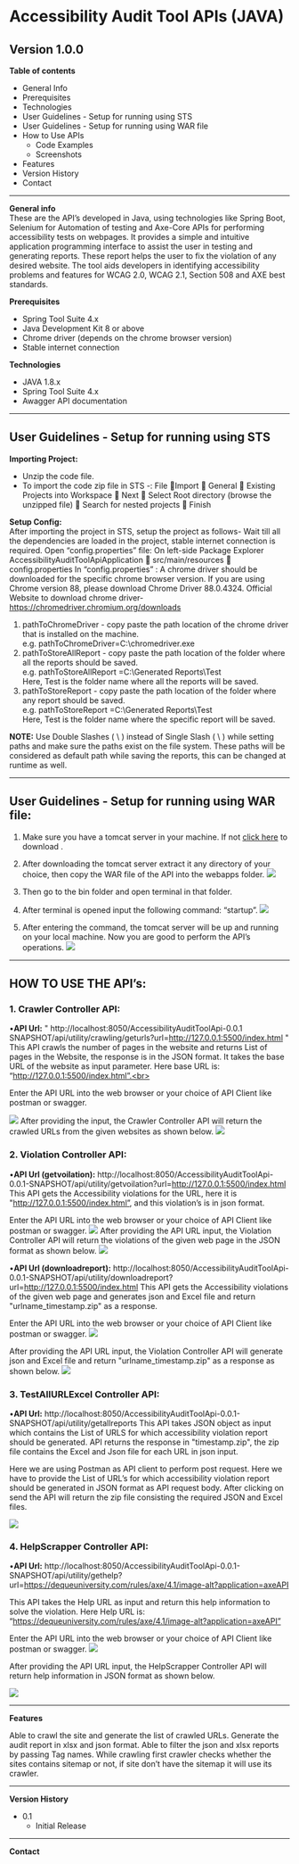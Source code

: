 
# Accessibility Audit Tool APIs (JAVA)


## Version 1.0.0


**Table of contents**
- General Info
- Prerequisites
- Technologies
- User Guidelines - Setup for running using STS 
- User Guidelines - Setup for running using WAR file
- How to Use APIs
	- Code Examples
	- Screenshots 
- Features 
- Version History
- Contact
 -----------------------------------
**General info**
<br>
These are the API’s developed in Java, using technologies like Spring Boot, Selenium for Automation of testing and Axe-Core APIs for performing accessibility tests on webpages. It provides a simple and intuitive application programming interface to assist the user in testing and generating reports. These report helps the user to fix the violation of any desired website. The tool aids developers in identifying accessibility problems and features for WCAG 2.0, WCAG 2.1, Section 508 and AXE best standards. 

**Prerequisites**
   - Spring Tool Suite 4.x
   - Java Development Kit 8 or above 
   - Chrome driver (depends on the chrome browser version)
   - Stable internet connection


**Technologies**
   - JAVA 1.8.x
   - Spring Tool Suite 4.x
   - Awagger API documentation
-----------------------
## User Guidelines - Setup for running using STS 

**Importing Project:**
   - Unzip the code file.
   - To import the code zip file in STS -:
     File Import  General  Existing Projects into Workspace  Next  Select Root directory (browse the unzipped file)  Search for nested projects  Finish

**Setup Config:**
<br>
After importing the project in STS, setup the project as follows-
Wait till all the dependencies are loaded in the project, stable internet connection is required. 
Open “config.properties” file:
On left-side Package Explorer AccessibilityAuditToolApiApplication  src/main/resources  config.properties
In “config.properties” : 
A chrome driver should be downloaded for the specific chrome browser version. If you are using Chrome version 88, please download Chrome Driver 88.0.4324.
Official Website to download chrome driver- https://chromedriver.chromium.org/downloads 
<br>

1.	pathToChromeDriver - copy paste the path location of the chrome driver that is installed on the machine.  
	e.g. pathToChromeDriver=C:\\chromedriver.exe
2.	pathToStoreAllReport - copy paste the path location of the folder where all the reports should be saved.  
	e.g. pathToStoreAllReport =C:\\Generated Reports\\Test <br>
	Here, Test is the folder name where all the reports will be saved. 
3.	pathToStoreReport - copy paste the path location of the folder where any report should be saved.<br>
	e.g. pathToStoreReport =C:\\Generated Reports\\Test <br>
	Here, Test is the folder name where the specific report will be saved.

<b>NOTE:</b>
Use Double Slashes ( \\ ) instead of Single Slash ( \ ) while setting paths and make sure the paths exist on the file system. These paths will be considered as default path while saving the reports, this can be changed at runtime as well. 

---------------
## User Guidelines - Setup for running using WAR file:

1.	Make sure you have a tomcat server in your machine. If not [click here](https://tomcat.apache.org/download-80.cgi) to download .
2.	After downloading the tomcat server extract it any directory of your choice, then copy the WAR file of the API into the webapps folder.
 	<img src='.\API Screenshots\tomcat1.png'>

3.	Then go to the bin folder and open terminal in that folder.
4.	After terminal is opened input the following command: “startup”.
	<img src='.\API Screenshots\tomcat2.png'>

5.	After entering the command, the tomcat server will be up and running on your local machine. Now you are good to perform the API’s operations.
	<img src='.\API Screenshots\tomcat3.png'>

------------

## HOW TO USE THE API’s:

### 1. Crawler Controller API:<br>
•<b>API Url:</b> " http://localhost:8050/AccessibilityAuditToolApi-0.0.1 SNAPSHOT/api/utility/crawling/geturls?url=http://127.0.0.1:5500/index.html " <br>
This API crawls the number of pages in the website and returns List of pages in the Website, the response is in the JSON format. It takes the base URL of the website as input parameter. 
Here base URL is: “http://127.0.0.1:5500/index.html”.<br>

Enter the API URL into the web browser or your choice of API Client like postman or swagger.

 <img src='.\API Screenshots\geturl.png'>
After providing the input, the Crawler Controller API will return the crawled URLs from the given websites as shown below.
  <img src='.\API Screenshots\geturl1.png'>





### 2. Violation Controller API:
•<b>API Url (getvoilation):</b> http://localhost:8050/AccessibilityAuditToolApi-0.0.1-SNAPSHOT/api/utility/getvoilation?url=http://127.0.0.1:5500/index.html
This API gets the Accessibility violations for the URL, here it is "http://127.0.0.1:5500/index.html”, and this violation’s is in json format.

 Enter the API URL into the web browser or your choice of API Client like postman or swagger.
  <img src='.\API Screenshots\getviolation.png'>
After providing the API URL input, the Violation Controller API will return the violations of the given web page in the JSON format as shown below.
  <img src='.\API Screenshots\getviolation1.png'>







•<b>API Url (downloadreport):</b> http://localhost:8050/AccessibilityAuditToolApi-0.0.1-SNAPSHOT/api/utility/downloadreport?url=http://127.0.0.1:5500/index.html
This API gets the Accessibility violations of the given web page and generates json and Excel file and return "urlname_timestamp.zip" as a response.

Enter the API URL into the web browser or your choice of API Client like postman or swagger.
  <img src='.\API Screenshots\downloadreport.png'>

After providing the API URL input, the Violation Controller API will generate json and Excel file and return "urlname_timestamp.zip" as a response as shown below.
  <img src='.\API Screenshots\downloadreport1.png'>







### 3. TestAllURLExcel Controller API:
•<b>API Url:</b> http://localhost:8050/AccessibilityAuditToolApi-0.0.1-SNAPSHOT/api/utility/getallreports
This API takes JSON object as input which contains the List of URLS for which accessibility violation report should be generated. API returns the response in "timestamp.zip", the zip file contains the Excel and Json file for each URL in json input.

Here we are using Postman as API client to perform post request. Here we have to provide the List of URL’s for which accessibility violation report should be generated in JSON format as API request body. After clicking on send the API will return the zip file consisting the required JSON and Excel files.
 
 <img src='.\API Screenshots\getallreports.png'>








### 4. HelpScrapper Controller API:
•<b>API Url:</b> http://localhost:8050/AccessibilityAuditToolApi-0.0.1-SNAPSHOT/api/utility/gethelp?url=https://dequeuniversity.com/rules/axe/4.1/image-alt?application=axeAPI

This API takes the Help URL as input and return this help information to solve the violation. Here Help URL is: “https://dequeuniversity.com/rules/axe/4.1/image-alt?application=axeAPI” 

Enter the API URL into the web browser or your choice of API Client like postman or swagger.
  <img src='.\API Screenshots\helpscrapper.png'>

After providing the API URL input, the HelpScrapper Controller API will return help information in JSON format as shown below.
 
 <img src='.\API Screenshots\helpscrapper1.png'>

-----------
**Features**

Able to crawl the site and generate the list of crawled URLs.
Generate the audit report in xlsx and json format.
Able to filter the json and xlsx reports by passing Tag names.
While crawling first crawler checks whether the sites contains sitemap or not, if site don’t have the sitemap it will use its crawler.

----------
**Version History**
* 0.1
   * Initial Release


----------
**Contact**
<!--name and contact github pro Link-->
